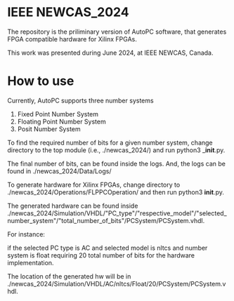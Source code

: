 # IEEE NEWCAS_2024
The repository is the priliminary version of AutoPC software, that generates FPGA compatible hardware for Xilinx FPGAs.

This work was presented during June 2024, at IEEE NEWCAS, Canada.

# How to use
Currently, AutoPC supports three number systems
1. Fixed Point Number System
2. Floating Point Number System
3. Posit Number System
   
To find the required number of bits for a given number system, change directory to the top module (i.e., ./newcas_2024/) and run python3 ___init__.py.

The final number of bits, can be found inside the logs. And, the logs can be found in ./newcas_2024/Data/Logs/



To generate hardware for Xilinx FPGAs, change directory to ./newcas_2024/Operations/FLPPCOperation/ and then run python3 __init__.py.

The generated hardware can be found inside ./newcas_2024/Simulation/VHDL/"PC_type"/"respective_model"/"selected_number_system"/"total_number_of_bits"/PCSystem/PCSystem.vhdl.

For instance:

if the selected PC type is AC and selected model is nltcs and number system is float requiring 20 total number of bits for the hardware implementation.

The location of the generated hw will be in ./newcas_2024/Simulation/VHDL/AC/nltcs/Float/20/PCSystem/PCSystem.vhdl.

